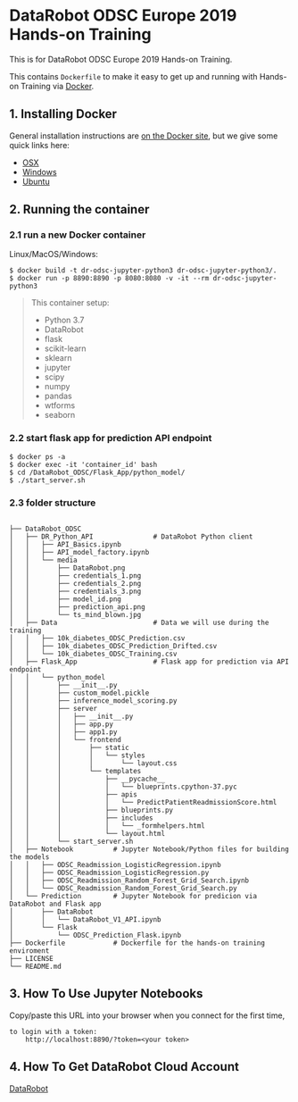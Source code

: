 # DataRobot ODSC Europe 2019 Hands-on Training

This is for DataRobot ODSC Europe 2019 Hands-on Training.

This contains `Dockerfile` to make it easy to get up and running with
Hands-on Training via [Docker](http://www.docker.com/).


## 1. Installing Docker
General installation instructions are
[on the Docker site](https://docs.docker.com/installation/), but we give some
quick links here:

* [OSX](https://www.docker.com/docker-mac)
* [Windows](https://www.docker.com/docker-windows)
* [Ubuntu](https://www.docker.com/docker-ubuntu)

## 2. Running the container

### 2.1 run a new Docker container
Linux/MacOS/Windows:

    $ docker build -t dr-odsc-jupyter-python3 dr-odsc-jupyter-python3/.
    $ docker run -p 8890:8890 -p 8080:8080 -v -it --rm dr-odsc-jupyter-python3


>This container setup:
>- Python 3.7
>- DataRobot
>- flask
>- scikit-learn 
>- sklearn
>- jupyter
>- scipy
>- numpy
>- pandas
>- wtforms
>- seaborn

### 2.2 start flask app for prediction API endpoint

	$ docker ps -a
	$ docker exec -it 'container_id' bash
	$ cd /DataRobot_ODSC/Flask_App/python_model/
	$ ./start_server.sh


### 2.3 folder structure

```

├── DataRobot_ODSC				
│   ├── DR_Python_API				# DataRobot Python client
│   │   ├── API_Basics.ipynb
│   │   ├── API_model_factory.ipynb
│   │   └── media
│   │       ├── DataRobot.png
│   │       ├── credentials_1.png
│   │       ├── credentials_2.png
│   │       ├── credentials_3.png
│   │       ├── model_id.png
│   │       ├── prediction_api.png
│   │       └── ts_mind_blown.jpg
│   ├── Data                        # Data we will use during the training
│   │   ├── 10k_diabetes_ODSC_Prediction.csv
│   │   ├── 10k_diabetes_ODSC_Prediction_Drifted.csv
│   │   └── 10k_diabetes_ODSC_Training.csv
│   ├── Flask_App                   # Flask app for prediction via API endpoint
│   │   └── python_model
│   │       ├── __init__.py
│   │       ├── custom_model.pickle
│   │       ├── inference_model_scoring.py
│   │       ├── server
│   │       │   ├── __init__.py
│   │       │   ├── app.py
│   │       │   ├── app1.py
│   │       │   └── frontend
│   │       │       ├── static
│   │       │       │   └── styles
│   │       │       │       └── layout.css
│   │       │       └── templates
│   │       │           ├── __pycache__
│   │       │           │   └── blueprints.cpython-37.pyc
│   │       │           ├── apis
│   │       │           │   └── PredictPatientReadmissionScore.html
│   │       │           ├── blueprints.py
│   │       │           ├── includes
│   │       │           │   └── _formhelpers.html
│   │       │           └── layout.html
│   │       └── start_server.sh
│   ├── Notebook          # Jupyter Notebook/Python files for building the models
│   │   ├── ODSC_Readmission_LogisticRegression.ipynb
│   │   ├── ODSC_Readmission_LogisticRegression.py
│   │   ├── ODSC_Readmission_Random_Forest_Grid_Search.ipynb
│   │   └── ODSC_Readmission_Random_Forest_Grid_Search.py
│   └── Prediction        # Jupyter Notebook for predicion via DataRobot and Flask app
│       ├── DataRobot
│       │   └── DataRobot_V1_API.ipynb
│       └── Flask
│           └── ODSC_Prediction_Flask.ipynb
├── Dockerfile            # Dockerfile for the hands-on training enviroment
├── LICENSE
└── README.md

```

## 3. How To Use Jupyter Notebooks
Copy/paste this URL into your browser when you connect for the first time,


    to login with a token:
        http://localhost:8890/?token=<your token>

## 4. How To Get DataRobot Cloud Account

[DataRobot](http://tiny.cc/datarobot)